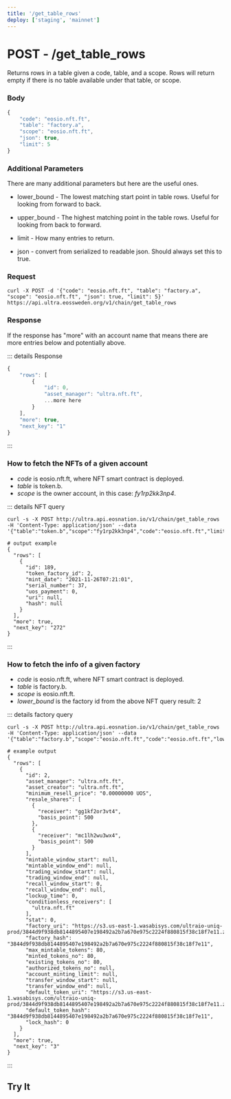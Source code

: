 ```yaml
---
title: '/get_table_rows'
deploy: ['staging', 'mainnet']
---
```


# POST - /get_table_rows

Returns rows in a table given a code, table, and a scope. Rows will return empty if there is no table available under that table, or scope.

### Body

```typescript
{
	"code": "eosio.nft.ft",
	"table": "factory.a",
	"scope": "eosio.nft.ft",
	"json": true,
    "limit": 5
}
```

### Additional Parameters

There are many additional parameters but here are the useful ones.

* lower_bound - The lowest matching start point in table rows. Useful for looking from forward to back.

* upper_bound - The highest matching point in the table rows. Useful for looking from back to forward.

* limit - How many entries to return.

* json - convert from serialized to readable json. Should always set this to true.

### Request

```
curl -X POST -d '{"code": "eosio.nft.ft", "table": "factory.a", "scope": "eosio.nft.ft", "json": true, "limit": 5}'  https://api.ultra.eossweden.org/v1/chain/get_table_rows
```

### Response

If the response has "more" with an account name that means there are more entries below and potentially above.

::: details Response
```typescript
{
	"rows": [
		{
			"id": 0,
			"asset_manager": "ultra.nft.ft",
			...more here
		}
	],
	"more": true,
	"next_key": "1"
}
```
:::

### How to fetch the NFTs of a given account

- *code* is eosio.nft.ft, where NFT smart contract is deployed.
- *table* is token.b.
- *scope* is the owner account, in this case: *fy1rp2kk3np4*.

::: details NFT query
```shell
curl -s -X POST http://ultra.api.eosnation.io/v1/chain/get_table_rows -H 'Content-Type: application/json' --data '{"table":"token.b","scope":"fy1rp2kk3np4","code":"eosio.nft.ft","limit":1,"json":true}'

# output example
{
  "rows": [
    {
      "id": 189,
      "token_factory_id": 2,
      "mint_date": "2021-11-26T07:21:01",
      "serial_number": 37,
      "uos_payment": 0,
      "uri": null,
      "hash": null
    }
  ],
  "more": true,
  "next_key": "272"
}

```
:::


### How to fetch the info of a given factory

- *code* is eosio.nft.ft, where NFT smart contract is deployed.
- *table* is factory.b.
- *scope* is eosio.nft.ft.
- *lower_bound* is the factory id from the above NFT query result: 2

::: details factory query
```shell
curl -s -X POST http://ultra.api.eosnation.io/v1/chain/get_table_rows -H 'Content-Type: application/json' --data '{"table":"factory.b","scope":"eosio.nft.ft","code":"eosio.nft.ft","lower_bound":2,"limit":1,"json":true}'

# example output
{
  "rows": [
    {
      "id": 2,
      "asset_manager": "ultra.nft.ft",
      "asset_creator": "ultra.nft.ft",
      "minimum_resell_price": "0.00000000 UOS",
      "resale_shares": [
        {
          "receiver": "gg1kf2or3vt4",
          "basis_point": 500
        },
        {
          "receiver": "mc1lh2wu3wx4",
          "basis_point": 500
        }
      ],
      "mintable_window_start": null,
      "mintable_window_end": null,
      "trading_window_start": null,
      "trading_window_end": null,
      "recall_window_start": 0,
      "recall_window_end": null,
      "lockup_time": 0,
      "conditionless_receivers": [
        "ultra.nft.ft"
      ],
      "stat": 0,
      "factory_uri": "https://s3.us-east-1.wasabisys.com/ultraio-uniq-prod/3844d9f938db8144895407e198492a2b7a670e975c2224f880815f38c18f7e11.zip",
      "factory_hash": "3844d9f938db8144895407e198492a2b7a670e975c2224f880815f38c18f7e11",
      "max_mintable_tokens": 80,
      "minted_tokens_no": 80,
      "existing_tokens_no": 80,
      "authorized_tokens_no": null,
      "account_minting_limit": null,
      "transfer_window_start": null,
      "transfer_window_end": null,
      "default_token_uri": "https://s3.us-east-1.wasabisys.com/ultraio-uniq-prod/3844d9f938db8144895407e198492a2b7a670e975c2224f880815f38c18f7e11.zip",
      "default_token_hash": "3844d9f938db8144895407e198492a2b7a670e975c2224f880815f38c18f7e11",
      "lock_hash": 0
    }
  ],
  "more": true,
  "next_key": "3"
}

```
:::

## Try It

<DemoApi 
	type="POST" 
	query="/v1/chain/get_table_rows" 
	:body="[
		{ key: 'code', value: 'eosio.nft.ft'},
		{ key: 'table', value: 'factory.b' },
		{ key: 'scope', value: 'eosio.nft.ft' },
		{ key: 'limit', value: 5 },
	]"
/>